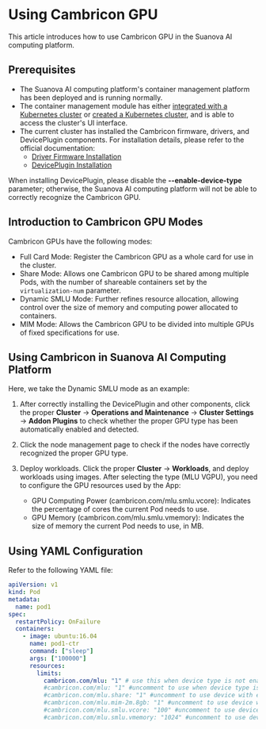 # Using Cambricon GPU

This article introduces how to use Cambricon GPU in the Suanova AI computing platform.

## Prerequisites

- The Suanova AI computing platform's container management platform has been deployed and is running normally.
- The container management module has either [integrated with a Kubernetes cluster](../../clusters/integrate-cluster.md) or [created a Kubernetes cluster](../../clusters/create-cluster.md), and is able to access the cluster's UI interface.
- The current cluster has installed the Cambricon firmware, drivers, and DevicePlugin components. For installation details, please refer to the official documentation:
    - [Driver Firmware Installation](https://www.cambricon.com/docs/sdk_1.15.0/driver_5.10.22/user_guide/index.html)
    - [DevicePlugin Installation](https://github.com/Cambricon/cambricon-k8s-device-plugin/blob/master/device-plugin/README.md)
    
When installing DevicePlugin, please disable the **--enable-device-type** parameter; otherwise, the Suanova AI computing platform will not be able to correctly recognize the Cambricon GPU.

## Introduction to Cambricon GPU Modes

Cambricon GPUs have the following modes:

- Full Card Mode: Register the Cambricon GPU as a whole card for use in the cluster.
- Share Mode: Allows one Cambricon GPU to be shared among multiple Pods, with the number of shareable containers set by the `virtualization-num` parameter.
- Dynamic SMLU Mode: Further refines resource allocation, allowing control over the size of memory and computing power allocated to containers.
- MIM Mode: Allows the Cambricon GPU to be divided into multiple GPUs of fixed specifications for use.

## Using Cambricon in Suanova AI Computing Platform

Here, we take the Dynamic SMLU mode as an example:

1. After correctly installing the DevicePlugin and other components, click the proper **Cluster** -> **Operations and Maintenance** -> **Cluster Settings** -> **Addon Plugins** to check whether the proper GPU type has been automatically enabled and detected.
  
   

2. Click the node management page to check if the nodes have correctly recognized the proper GPU type.
  
   

3. Deploy workloads. Click the proper **Cluster** -> **Workloads**, and deploy workloads using images. After selecting the type (MLU VGPU), you need to configure the GPU resources used by the App:

    - GPU Computing Power (cambricon.com/mlu.smlu.vcore): Indicates the percentage of cores the current Pod needs to use. 
    - GPU Memory (cambricon.com/mlu.smlu.vmemory): Indicates the size of memory the current Pod needs to use, in MB.
    
   

## Using YAML Configuration

Refer to the following YAML file:

```yaml
apiVersion: v1  
kind: Pod  
metadata:  
  name: pod1  
spec:  
  restartPolicy: OnFailure  
  containers:  
    - image: ubuntu:16.04  
      name: pod1-ctr  
      command: ["sleep"]  
      args: ["100000"]  
      resources:  
        limits:  
          cambricon.com/mlu: "1" # use this when device type is not enabled, else delete this line.  
          #cambricon.com/mlu: "1" #uncomment to use when device type is enabled  
          #cambricon.com/mlu.share: "1" #uncomment to use device with env-share mode  
          #cambricon.com/mlu.mim-2m.8gb: "1" #uncomment to use device with mim mode  
          #cambricon.com/mlu.smlu.vcore: "100" #uncomment to use device with mim mode  
          #cambricon.com/mlu.smlu.vmemory: "1024" #uncomment to use device with mim mode
```
